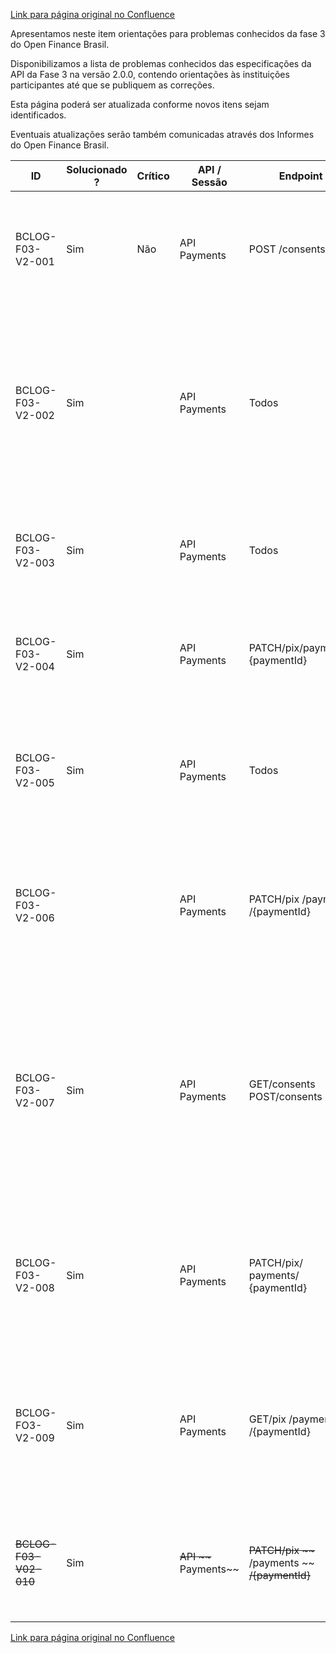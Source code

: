 [Link para página original no Confluence](https://openfinancebrasil.atlassian.net/wiki/spaces/OF/pages/31162369)

Apresentamos neste item orientações para problemas conhecidos da fase 3 do Open Finance Brasil.

Disponibilizamos a lista de problemas conhecidos das especificações da API da Fase 3 na versão 2.0.0, contendo orientações às instituições participantes até que se publiquem as correções.

Esta página poderá ser atualizada conforme novos itens sejam identificados.

Eventuais atualizações serão também comunicadas através dos Informes do Open Finance Brasil.

| **ID** | **Solucionado ?** | **Crítico** | **API / Sessão** | **Endpoint** | **Campo** | **Como está? Qual o problema?** | **Como deveria ser?** | **Orientação até publicação do ajuste** | **Comentário ** |
| --- | --- | --- | --- | --- | --- | --- | --- | --- | --- |
| BCLOG-F03-V2-001 | Sim | Não | API Payments | POST /consents | /errors/code | Foi identificado um erro de digitação nas especificações da v2.0.0 da API de Iniciação de Pagamentos, no qual a orientação é utilizar o ENUM DETALHE\_PGTO\_INVALIDO, quando deveriamos ter a palavra PAGAMENTO por extenso (DETALHE\_PAGAMENTO\_INVALIDO) | Deveria ser utilizado DETALHE\_PAGAMENTO\_INVALIDO ao invés de DETALHE\_PGTO\_INVALIDO no ENUM da resposta do 422 | Utilizar o ENUM DETALHE\_PAGAMENTO\_INVALIDO | - |
| BCLOG-F03-V2-002 | Sim |  | API  <br>Payments | Todos | Não se aplica | Problema na descrição do código de erro 400 e 422 que não estão aderentes as especificações da API de Pagamentos<br><br>erro 400: A requisição foi malformada, omitindo atributos obrigatórios, seja no *payload* ou através de atributos na URL<br><br>erro 422: A solicitação foi bem formada, mas não pôde ser processada devido à lógica de negócios específica da  <br>solicitação | As descrições deveriam  <br>explicitar as regras  <br>conforme as regras de  <br>validações descritas no  <br>*header* da API | Seguir o conteúdo do *header* da API |  |
| BCLOG-F03-V2-003 | Sim |  | API Payments | Todos | x-fapi-interaction-ID | Na documentação de segurança, o x-fapi-interaction-ID não precisa ser gerado pelo consumidor do serviço, o que pode gerar inconsistências na Plataforma de Coleta de Métricas (PCM) na ocorrência de erros de integração entre consumidor e provedor | Alterar a especificação de forma a tornar obrigatório o campo x-fapi-interaction-ID, no header da requisição http, para envio pela Instituição iniciadora de transação de pagamento (ITP) | Informar cabeçalho x-fapi-interaction-id obrigatoriamente na requisição |  |
| BCLOG-F03-V2-004 | Sim |  | API Payments | PATCH/pix/payments/ {paymentId} | code, title e detail | Está sendo orientado no Swagger a utilização dos códigos de erro do endpoint de criação de iniciação de pagamento quando deveria ser orientado a utilização de código relativo ao endpoint de cancelamento | code: PAGAMENTO\_NAO\_PERMITE\_CANCELAMENTO<br><br>title: Pagamento não permite cancelamento<br><br>detail: Pagamento não permite cancelamento | Utilizar os campos conforme abaixo: <br><br>code: PAGAMENTO\_NAO\_PERMITE\_CANCELAMENTO<br><br>title: Pagamento não permite cancelamento<br><br>detail: Pagamento não permite cancelamento |  |
| BCLOG-F03-V2-005 | Sim |  | API Payments | Todos | iss | Nas orientações do header da API sobre validações, os itens 1.2.4.1 e 2.1.4.1 estão orientando erros durante a validação do iss retornem o código HTTP 400, porém nas demais orientações de segurança, por exemplo, como assinar o payload, as orientações são de que o código que deve ser utilizado é o 403 | O código de erro a ser retornado nessas validações deve ser o HTTP 403 | Retornar o código HTTP 403 |  |
| BCLOG-F03-V2-006 |  |  | API Payments | PATCH/pix /payments /{paymentId} | Não se aplica | Existem contas cujas regras derivadas do contrato social exigem que o cancelamento de um pagamento agendado seja manifestado por mais de um autorizador, porém a versão 2 da API de Iniciação de Pagamentos não contempla funcionalidade que permita a manifestação de mais de um autorizador | O endpoint de cancelamento de um pagamento agendado precisaria permitir a manifestação por mais de uma pessoa com poderes para cancelar a transação, ou uma alternativa que adeque a IF durante o cancelamento de múltipla alçada sem ferir seus princípios jurídicos | Para estes casos retornar o código de erro 422:<br><br>code: PAGAMENTO\_NAO\_PERMITE\_CANCELAMENTO<br><br>title: Pagamento não permite cancelamento<br><br>detail: O cancelamento desta transação requer mais de um autorizador e poderá ser realizado direto na detentora de conta |  |
| BCLOG-F03-V2-007 | Sim |  | API Payments | GET/consents  <br>POST/consents | /data/creditor/name | O pattern do referido campo foi padronizado conforme a especificação do campo equivalente no arranjo do Pix, porém no arranjo do Pix existem dois campos para informar o nome do credor, um para pessoa natural e outro para pessoa jurídica sendo que no arranjo do Pix o de pessoa jurídica é mais abrangente em relação aos caracteres aceitos e quando foi construída essa versão da API foi adotado o pattern mais restritivo de pessoa natural,  isto está impedindo que o crédito seja realizado para empresas que possuam alguns tipos de caracteres em seu nome | Deve ser adotado o pattern mais abrangente de pessoa jurídica | Adotar o pattern de pessoa jurídica:<br><br>^([A-Za-zÀ-ÖØ-öø-ÿ,.@:&\*+\_&lt;&gt;()!?/\\$%\d' -]+)$ |  |
| BCLOG-F03-V2-008 | Sim |  | API Payments | PATCH/pix/  <br>payments/  <br>{paymentId} | Não se aplica | Na descrição do endpoint PATCH/pix/payments/{paymentId} está faltando um complemento com relação à data de cancelamento de pagamentos agendados. Atualmente, a descrição é a seguinte: “O cancelamento de pagamento deve ser enviado até 23:59 (Horário de Brasília) do dia anterior à data de efetivação do pagamento” | O cancelamento de pagamento agendado (SCHD) pode ser enviado até 23:59 (Horário de Brasília) do dia anterior à data de efetivação do pagamento | O cancelamento de pagamento agendado (SCHD) pode ser enviado até 23:59 (Horário de Brasília) do dia anterior à data de efetivação do pagamento |  |
| BCLOG-FO3-V2-009 | Sim |  | API Payments | GET/pix /payments /{paymentId} | Security profile | security:        <br><ul><li><p>OAuth2AuthorizationCode:  </p><ul><li><p>openid          </p></li><li><p>payments     </p></li></ul></li><li><p>OAuth2ClientCredentials:     </p><ul><li><p>payments</p></li></ul></li></ul> | security:    <br><ul><li><p>OAuth2ClientCredentials:        </p><ul><li><p>payments</p></li></ul></li></ul> | Garantir que a API seja acessível apenas a estrutura de segurança:  <br>security:        <br><ul><li><p>OAuth2ClientCredentials:</p><ul><li><p>payments</p></li></ul></li></ul><br>A exclusão do modelo de segurança terá testes funcionais, a serem publicados por Sandbox e com orientação das datas de execução pelas instituições publicada em um informe |  |
| ~~BCLOG-F03-V02-010~~ | Sim |  | ~~API ~~  <br>~~Payments~~ | ~~PATCH/pix ~~  <br>~~/payments ~~  <br>~~/{paymentId}~~ | ~~Security profile~~ | ~~Os testes de autenticação para ~~  <br>~~o endpoint PATCH de ~~  <br>~~cancelamento de uma ~~  <br>~~iniciação de pagamento foram ~~  <br>~~implementados via ~~  <br>~~authorization code, porém na ~~  <br>~~especificação está definido ~~  <br>~~para utilizar client credentials~~ | ~~Utilizar apenas client ~~  <br>~~credentials~~ | ~~Serão aceitos client credentials e ~~  <br>~~authorization code para não haver uma quebra abrupta ~~<br><br>~~Testes serão criados para o fluxo via client credentials para certificar as detentoras de conta que estão aderentes à especificação e será realizado um informa para aviso as iniciadoras com as orientações necessárias~~ |  |

[Link para página original no Confluence](https://openfinancebrasil.atlassian.net/wiki/spaces/OF/pages/31162369)